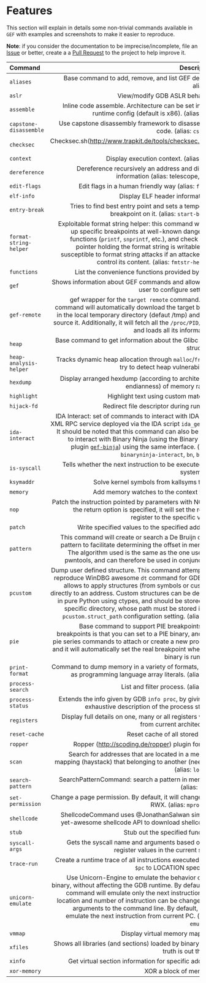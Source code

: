 # Features #

This section will explain in details some non-trivial commands available in `GEF`
with examples and screenshots to make it easier to reproduce.

__Note__: if you consider the documentation to be imprecise/incomplete,
file an [Issue](https://github.com/hugsy/gef/issues/86) or better,
create a a [Pull Request](https://github.com/hugsy/gef/pulls) to the project to help
improve it.

| Command    | Description |
|:-----------|----------------:|
|`aliases`                   | Base command to add, remove, and list GEF defined aliases.|
|`aslr`                      | View/modify GDB ASLR behavior.|
|`assemble`                  | Inline code assemble. Architecture can be set in GEF runtime config (default is x86).  (alias: `asm`) |
|`capstone-disassemble`      | Use capstone disassembly framework to disassemble code. (alias: `cs-dis`) |
|`checksec`                  | Checksec.sh(http://www.trapkit.de/tools/checksec.html) port. |
|`context`                   | Display execution context. (alias: `ctx`)|
|`dereference`               | Dereference recursively an address and display information (alias: telescope, dps)|
|`edit-flags`                | Edit flags in a human friendly way (alias: `flags`)|
|`elf-info`                  | Display ELF header informations.|
|`entry-break`               | Tries to find best entry point and sets a temporary breakpoint on it. (alias: `start-break`)|
|`format-string-helper`      | Exploitable format string helper: this command will set up specific breakpoints at well-known dangerous functions (`printf`, `snprintf`, etc.), and check if the pointer holding the format string is writable, and  susceptible to format string attacks if an attacker can control its content. (alias: `fmtstr-helper`)|
|`functions`                 | List the convenience functions provided by GEF.|
|`gef`                       | Shows information about GEF commands and allows the user to configure settings.|
|`gef-remote`                | gef wrapper for the `target remote` command. This command will automatically download the target binary in the local temporary directory (defaut /tmp) and then source it. Additionally, it will fetch all the `/proc/PID/maps` and loads all its information.|
|`heap`                      | Base command to get information about the Glibc heap structure.|
|`heap-analysis-helper`      | Tracks dynamic heap allocation through `malloc`/`free` to try to detect heap vulnerabilities.|
|`hexdump`                   | Display arranged hexdump (according to architecture endianness) of memory range.|
|`highlight`                 | Highlight text using custom matches.|
|`hijack-fd`                 | Redirect file descriptor during runtime.|
|`ida-interact`              | IDA Interact: set of commands to interact with IDA via a XML RPC service deployed via the IDA script `ida_gef.py`. It should be noted that this command can also be used to interact with Binary Ninja (using the Binary Ninja plugin [`gef-binja`](https://github.com/hugsy/gef-binja)) using the same interface. (alias: `binaryninja-interact`, `bn`, `binja`)|
|`is-syscall`                | Tells whether the next instruction to be executed is a system call.|
|`ksymaddr`                  | Solve kernel symbols from kallsyms table.|
|`memory`                    | Add memory watches to the context view.|
|`nop`                       | Patch the instruction pointed by parameters with NOP. If the return option is specified, it will set the return register to the specific value.|
|`patch`                     | Write specified values to the specified address.|
|`pattern`                   | This command will create or search a De Bruijn cyclic pattern to facilitate determining the offset in memory. The algorithm used is the same as the one used by pwntools, and can therefore be used in conjunction.|
|`pcustom`                   | Dump user defined structure. This command attempts to reproduce WinDBG awesome `dt` command for GDB and allows to apply structures (from symbols or custom) directly to an address. Custom structures can be defined in pure Python using ctypes, and should be stored in a specific directory, whose path must be stored in the `pcustom.struct_path` configuration setting. (alias: `dt`)|
|`pie`                       | Base command to support PIE breakpoints. PIE breakpoints is that you can set to a PIE binary, and use pie series commands to attach or create a new process, and it will automatically set the real breakpoint when the binary is running.
|`print-format` | Command to dump memory in a variety of formats, such as programming language array literals. (alias: `pf`)|
|`process-search`            | List and filter process. (alias: `ps`)|
|`process-status`            | Extends the info given by GDB `info proc`, by giving an exhaustive description of the process status.|
|`registers`                 | Display full details on one, many or all registers value from current architecture.|
|`reset-cache`               | Reset cache of all stored data.|
|`ropper`                    | Ropper (http://scoding.de/ropper) plugin for GEF|
|`scan`                      | Search for addresses that are located in a memory mapping (haystack) that belonging to another (needle). (alias: `lookup`)|
|`search-pattern`            | SearchPatternCommand: search a pattern in memory. (alias: `grep`)|
|`set-permission`            | Change a page permission. By default, it will change it to RWX. (alias: `mprotect`)|
|`shellcode`                 | ShellcodeCommand uses @JonathanSalwan simple-yet-awesome shellcode API to download shellcodes.|
|`stub`                      | Stub out the specified function.|
|`syscall-args`              | Gets the syscall name and arguments based on the register values in the current state.|
|`trace-run`                 | Create a runtime trace of all instructions executed from `$pc` to LOCATION specified.|
|`unicorn-emulate`           | Use Unicorn-Engine to emulate the behavior of the binary, without affecting the GDB runtime. By default the command will emulate only the next instruction, but location and number of instruction can be changed via arguments to the command line. By default, it will emulate the next instruction from current PC. (alias: `emulate`)|
|`vmmap`                     | Display virtual memory mapping|
|`xfiles`                    | Shows all libraries (and sections) loaded by binary (The truth is out there).|
|`xinfo`                     | Get virtual section information for specific address|
|`xor-memory`                | XOR a block of memory.|
